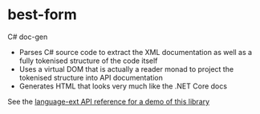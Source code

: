 # best-form
C# doc-gen

* Parses C# source code to extract the XML documentation as well as a fully tokenised structure of the code itself
* Uses a virtual DOM that is actually a reader monad to project the tokenised structure into API documentation
* Generates HTML that looks very much like the .NET Core docs

See the [language-ext API reference for a demo of this library](https://louthy.github.io/)
